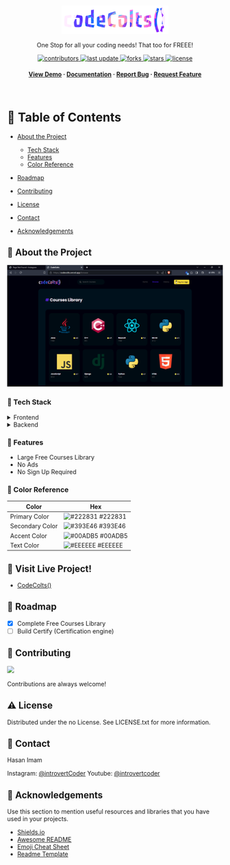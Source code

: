 
<div align="center">

  <img src="static/assets/images/logo.png" alt="logo" width="250" height="auto" />
  
  <p>
    One Stop for all your coding needs! 
    That too for FREEE!
  </p>

  
<!-- Badges -->
<p>
  <a href="https://github.com/codeintrovert/awesome-readme-template/graphs/contributors">
    <img src="https://img.shields.io/github/contributors/codeIntrovert/codeColts" alt="contributors" />
  </a>
  <a href="https://github.com/codeintrovert/awesome-readme-template/commits/main">
    <img src="https://img.shields.io/github/last-commit/codeIntrovert/codeColts" alt="last update" />
  </a>
  <a href="https://github.com/codeintrovert/awesome-readme-template/network/members">
    <img src="https://img.shields.io/github/forks/codeIntrovert/codeColts" alt="forks" />
  </a>
  <a href="https://github.com/codeintrovert/awesome-readme-template/stargazers">
    <img src="https://img.shields.io/github/stars/codeIntrovert/codeColts" alt="stars" />
  </a>
  <a href="https://github.com/codeintrovert/awesome-readme-template/blob/main/LICENSE">
    <img src="https://img.shields.io/github/license/codeIntrovert/codeColts" alt="license" />
  </a>
</p>
   
<h4>
    <a href="https://github.com/codeintrovert/codeColts/">View Demo</a>
  <span> · </span>
    <a href="https://github.com/codeintrovert/codeColts">Documentation</a>
  <span> · </span>
    <a href="https://github.com/codeintrovert/codeColtse/issues/">Report Bug</a>
  <span> · </span>
    <a href="https://github.com/codeintrovert/codeColts/issues/">Request Feature</a>
  </h4>
</div>

<br />

<!-- Table of Contents -->
# :notebook_with_decorative_cover: Table of Contents

- [About the Project](#star2-about-the-project)
  * [Tech Stack](#space_invader-tech-stack)
  * [Features](#dart-features)
  * [Color Reference](#art-color-reference)


- [Roadmap](#compass-roadmap)
- [Contributing](#wave-contributing)
- [License](#warning-license)
- [Contact](#handshake-contact)
- [Acknowledgements](#gem-acknowledgements)
  

<!-- About the Project -->
## :star2: About the Project

<div align="center"> 
  <img src="Screenshot.png" alt="screenshot" />
</div>


<!-- TechStack -->
### :space_invader: Tech Stack

<details>
  <summary>Frontend</summary>
  <ul>
    <li><a href="https://www.python.org">Python</a></li>
    <li><a href="https://www.jinja.org/">Jinja</a></li>
    <li><a href="https://Sass.org/">Sass</a></li>
    <li><a href="https://Bootstarp.com/">Bootstrap</a></li>
  </ul>
</details>

<details>
  <summary>Backend</summary>
  <ul>
    <li><a href="https://">Python</a></li>
    <li><a href="https://">Flask</a></li>
    <li><a href="https://">JavaScript</a></li>
  </ul>
</details>

<!-- Features -->
### :dart: Features

- Large Free Courses Library
- No Ads
- No Sign Up Required

<!-- Color Reference -->
### :art: Color Reference

| Color             | Hex                                                                |
| ----------------- | ------------------------------------------------------------------ |
| Primary Color | ![#222831](https://via.placeholder.com/10/222831?text=+) #222831 |
| Secondary Color | ![#393E46](https://via.placeholder.com/10/393E46?text=+) #393E46 |
| Accent Color | ![#00ADB5](https://via.placeholder.com/10/00ADB5?text=+) #00ADB5 |
| Text Color | ![#EEEEEE](https://via.placeholder.com/10/EEEEEE?text=+) #EEEEEE |


<!-- Usage -->
## :eyes: Visit Live Project!
<ul><li>
<a href="https://CodeColts.vercel.app/">CodeColts()</a>
</li></ul>

<!-- Roadmap -->
## :compass: Roadmap

* [x] Complete Free Courses Library
* [ ] Build Certify (Certification engine)

<!-- Contributing -->
## :wave: Contributing

<a href="https://github.com/codeintrovert/codeColts/graphs/contributors">
  <img src="https://contrib.rocks/image?repo=codeintrovert/awesome-readme-template" />
</a>


Contributions are always welcome!



<!-- License -->
## :warning: License

Distributed under the no License. See LICENSE.txt for more information.


<!-- Contact -->
## :handshake: Contact

Hasan Imam

Instagram: [@introvertCoder](https://instagram.com/introvertcoder)
Youtube: [@introvertcoder](https://www.youtube.com/introvertCoder)


<!-- Acknowledgments -->
## :gem: Acknowledgements

Use this section to mention useful resources and libraries that you have used in your projects.

 - [Shields.io](https://shields.io/)
 - [Awesome README](https://github.com/matiassingers/awesome-readme)
 - [Emoji Cheat Sheet](https://github.com/ikatyang/emoji-cheat-sheet/blob/master/README.md#travel--places)
 - [Readme Template](https://github.com/othneildrew/Best-README-Template)
